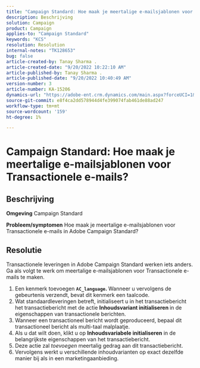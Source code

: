 ```yaml
---
title: "Campaign Standard: Hoe maak je meertalige e-mailsjablonen voor Transactionele e-mails?"
description: Beschrijving
solution: Campaign
product: Campaign
applies-to: "Campaign Standard"
keywords: "KCS"
resolution: Resolution
internal-notes: "TK128653"
bug: false
article-created-by: Tanay Sharma .
article-created-date: "9/20/2022 10:22:10 AM"
article-published-by: Tanay Sharma .
article-published-date: "9/20/2022 10:40:49 AM"
version-number: 3
article-number: KA-15206
dynamics-url: "https://adobe-ent.crm.dynamics.com/main.aspx?forceUCI=1&pagetype=entityrecord&etn=knowledgearticle&id=da09ec12-ce38-ed11-9db1-002248086735"
source-git-commit: e8f4ca2dd578944d4fe399074fab461de88ad247
workflow-type: tm+mt
source-wordcount: '159'
ht-degree: 1%

---
```


# Campaign Standard: Hoe maak je meertalige e-mailsjablonen voor Transactionele e-mails?

## Beschrijving

<b>Omgeving</b>
Campaign Standard


<b>Probleem/symptomen</b>
Hoe maak je meertalige e-mailsjablonen voor Transactionele e-mails in Adobe Campaign Standard?


## Resolutie




Transactionele leveringen in Adobe Campaign Standard werken iets anders. Ga als volgt te werk om meertalige e-mailsjablonen voor Transactionele e-mails te maken.



1. Een kenmerk toevoegen <b>`AC_language`. </b>Wanneer u vervolgens de gebeurtenis verzendt, bevat dit kenmerk een taalcode.
2. Wat standaardleveringen betreft, initialiseert u in het transactiebericht het transactiebericht met de actie <b>Inhoudsvariant initialiseren </b>in de eigenschappen van transactionele berichten.
3. Wanneer een transactioneel bericht wordt geproduceerd, bepaal dit transactioneel bericht als multi-taal malplaatje.
4. Als u dat wilt doen, klikt u op <b>Inhoudsvariabele initialiseren</b> in de belangrijkste eigenschappen van het transactiebericht.
5. Deze actie zal *toevoegen* meertalig gedrag aan dit transactiebericht.
6. Vervolgens werkt u verschillende inhoudvarianten op exact dezelfde manier bij als in een marketingaanbieding.

